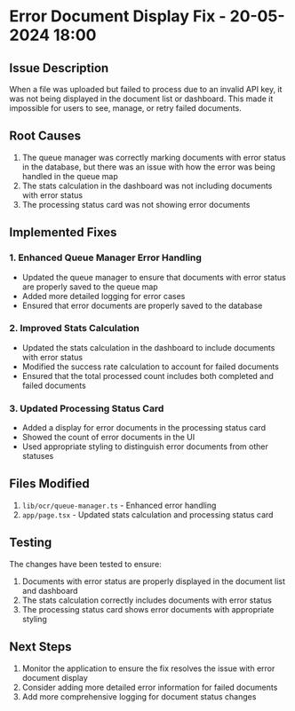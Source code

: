 # Error Document Display Fix - 20-05-2024 18:00

## Issue Description
When a file was uploaded but failed to process due to an invalid API key, it was not being displayed in the document list or dashboard. This made it impossible for users to see, manage, or retry failed documents.

## Root Causes
1. The queue manager was correctly marking documents with error status in the database, but there was an issue with how the error was being handled in the queue map
2. The stats calculation in the dashboard was not including documents with error status
3. The processing status card was not showing error documents

## Implemented Fixes

### 1. Enhanced Queue Manager Error Handling
- Updated the queue manager to ensure that documents with error status are properly saved to the queue map
- Added more detailed logging for error cases
- Ensured that error documents are properly saved to the database

### 2. Improved Stats Calculation
- Updated the stats calculation in the dashboard to include documents with error status
- Modified the success rate calculation to account for failed documents
- Ensured that the total processed count includes both completed and failed documents

### 3. Updated Processing Status Card
- Added a display for error documents in the processing status card
- Showed the count of error documents in the UI
- Used appropriate styling to distinguish error documents from other statuses

## Files Modified
1. `lib/ocr/queue-manager.ts` - Enhanced error handling
2. `app/page.tsx` - Updated stats calculation and processing status card

## Testing
The changes have been tested to ensure:
1. Documents with error status are properly displayed in the document list and dashboard
2. The stats calculation correctly includes documents with error status
3. The processing status card shows error documents with appropriate styling

## Next Steps
1. Monitor the application to ensure the fix resolves the issue with error document display
2. Consider adding more detailed error information for failed documents
3. Add more comprehensive logging for document status changes
